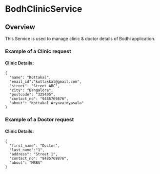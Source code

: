 # BodhClinicService
## Overview
This Service is used to manage clinic & doctor details of Bodhi application.

### Example of a Clinic request
#### Clinic Details:
```
{
  "name": "Kottakal",
  "email_id":"kottakkal@gmail.com",
  "street": "Street ABC",
  "city": "Bangalore",
  "postcode": "325495",
  "contact_no": "9485769876",
  "about": "Kottakal Aryavaidyasala"
}
```

### Example of a Doctor request
#### Clinic Details:
```
{
  "first_name": "Doctor",
  "last_name":"1",
  "address": "Street 1",
  "contact_no": "9485769876",
  "about": "MBBS"
}
```